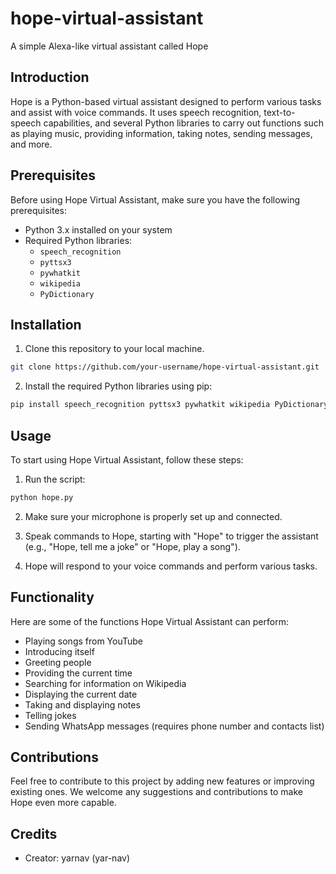 # hope-virtual-assistant

A simple Alexa-like virtual assistant called Hope

## Introduction

Hope is a Python-based virtual assistant designed to perform various tasks and assist with voice commands. It uses speech recognition, text-to-speech capabilities, and several Python libraries to carry out functions such as playing music, providing information, taking notes, sending messages, and more.

## Prerequisites

Before using Hope Virtual Assistant, make sure you have the following prerequisites:

- Python 3.x installed on your system
- Required Python libraries:
  - `speech_recognition`
  - `pyttsx3`
  - `pywhatkit`
  - `wikipedia`
  - `PyDictionary`

## Installation

1. Clone this repository to your local machine.

```bash
git clone https://github.com/your-username/hope-virtual-assistant.git
```

2. Install the required Python libraries using pip:

```bash
pip install speech_recognition pyttsx3 pywhatkit wikipedia PyDictionary
```

## Usage

To start using Hope Virtual Assistant, follow these steps:

1. Run the script:

```bash
python hope.py
```
2. Make sure your microphone is properly set up and connected.

3. Speak commands to Hope, starting with "Hope" to trigger the assistant (e.g., "Hope, tell me a joke" or "Hope, play a song").

4. Hope will respond to your voice commands and perform various tasks.

## Functionality

Here are some of the functions Hope Virtual Assistant can perform:

- Playing songs from YouTube
- Introducing itself
- Greeting people
- Providing the current time
- Searching for information on Wikipedia
- Displaying the current date
- Taking and displaying notes
- Telling jokes
- Sending WhatsApp messages (requires phone number and contacts list)

## Contributions

Feel free to contribute to this project by adding new features or improving existing ones. We welcome any suggestions and contributions to make Hope even more capable.

## Credits

- Creator: yarnav (yar-nav)

